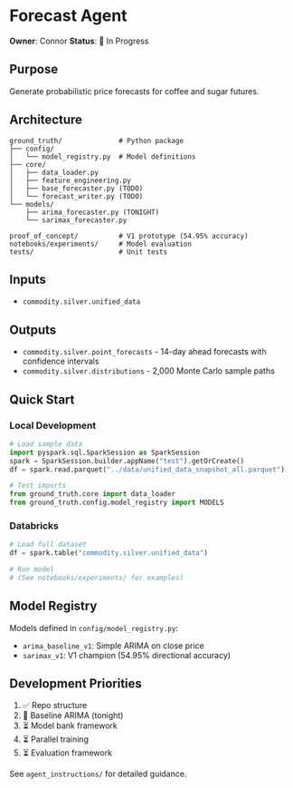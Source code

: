 # Forecast Agent

**Owner**: Connor
**Status**: 🚧 In Progress

## Purpose
Generate probabilistic price forecasts for coffee and sugar futures.

## Architecture

```
ground_truth/              # Python package
├── config/
│   └── model_registry.py  # Model definitions
├── core/
│   ├── data_loader.py
│   ├── feature_engineering.py
│   ├── base_forecaster.py (TODO)
│   └── forecast_writer.py (TODO)
└── models/
    ├── arima_forecaster.py (TONIGHT)
    └── sarimax_forecaster.py

proof_of_concept/          # V1 prototype (54.95% accuracy)
notebooks/experiments/     # Model evaluation
tests/                     # Unit tests
```

## Inputs
- `commodity.silver.unified_data`

## Outputs
- `commodity.silver.point_forecasts` - 14-day ahead forecasts with confidence intervals
- `commodity.silver.distributions` - 2,000 Monte Carlo sample paths

## Quick Start

### Local Development
```python
# Load sample data
import pyspark.sql.SparkSession as SparkSession
spark = SparkSession.builder.appName("test").getOrCreate()
df = spark.read.parquet("../data/unified_data_snapshot_all.parquet")

# Test imports
from ground_truth.core import data_loader
from ground_truth.config.model_registry import MODELS
```

### Databricks
```python
# Load full dataset
df = spark.table("commodity.silver.unified_data")

# Run model
# (See notebooks/experiments/ for examples)
```

## Model Registry

Models defined in `config/model_registry.py`:
- `arima_baseline_v1`: Simple ARIMA on close price
- `sarimax_v1`: V1 champion (54.95% directional accuracy)

## Development Priorities

1. ✅ Repo structure
2. 🚧 Baseline ARIMA (tonight)
3. ⏳ Model bank framework
4. ⏳ Parallel training
5. ⏳ Evaluation framework

See `agent_instructions/` for detailed guidance.
